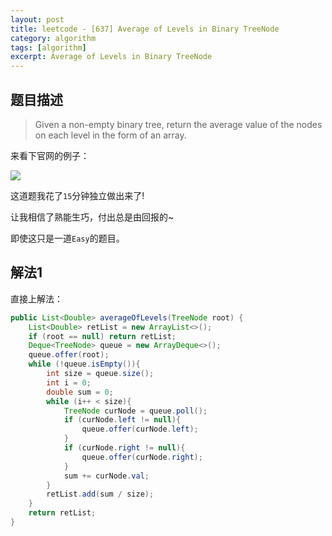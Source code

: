 ```yaml
---
layout: post
title: leetcode - [637] Average of Levels in Binary TreeNode
category: algorithm
tags: [algorithm]
excerpt: Average of Levels in Binary TreeNode
---
```


## 题目描述  

> Given a non-empty binary tree, return the average value of the nodes on each level in the form of an array.  

来看下官网的例子：  

![](https://yyc-images.oss-cn-beijing.aliyuncs.com/leetcode_637.png)  

这道题我花了`15`分钟独立做出来了!  

让我相信了熟能生巧，付出总是由回报的~  

即使这只是一道`Easy`的题目。  


## 解法1  

直接上解法：  

``` java
public List<Double> averageOfLevels(TreeNode root) {
    List<Double> retList = new ArrayList<>();
    if (root == null) return retList;
    Deque<TreeNode> queue = new ArrayDeque<>();
    queue.offer(root);
    while (!queue.isEmpty()){
        int size = queue.size();
        int i = 0;
        double sum = 0;
        while (i++ < size){
            TreeNode curNode = queue.poll();
            if (curNode.left != null){
                queue.offer(curNode.left);
            }
            if (curNode.right != null){
                queue.offer(curNode.right);
            }
            sum += curNode.val;
        }
        retList.add(sum / size);
    }
    return retList;
}
```
